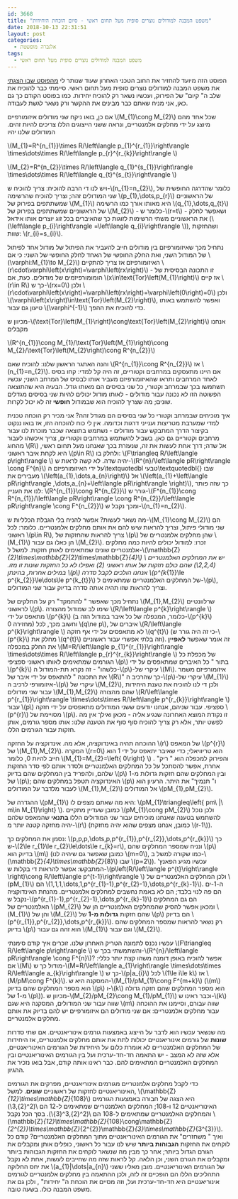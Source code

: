 ```yaml
---
id: 3668
title: "משפט המבנה למודולים נוצרים סופית מעל תחום ראשי - סיום הוכחת היחידות"
date: 2018-10-13 22:31:51
layout: post
categories: 
  - אלגברה מופשטת
tags: 
  - משפט המבנה למודולים נוצרים סופית מעל תחום ראשי
---
```

הפוסט הזה מיועד להחזיר את החוב הטכני האחרון שעוד שנותר לי <a href="https://gadial.net/2018/09/16/structure_theorem_for_finitely_generated-modules_over_a_pid/">מהפוסט שבו הצגתי</a> את משפט המבנה למודולים נוצרים סופית מעל תחום ראשי. סיימתי כבר להוכיח את שלב ה" קיום" של הפירוק, ועכשיו נשאר רק להוכיח יחידות. כמו בפוסט הקודם כך גם כאן, אני מניח שאתם כבר מבינים את ההקשר ורק נשאר לגשת לעבודה.

אם כן, בואו ניקח שני מודולים איזומורפיים \\(M_{1}\cong M_{2}\\) שכל אחד מהם מיוצג על ידי מחלקים אלמנטריים, ונראה ששני הייצוגים הללו צריכים להיות זהים. המודולים שלנו יהיו

\\(M_{1}=R^{n_{1}}\times R/\left\langle p_{1}^{r_{1}}\right\rangle \times\dots\times R/\left\langle p_{r}^{r_{k}}\right\rangle \\)

\\(M_{2}=R^{n_{2}}\times R/\left\langle q_{1}^{s_{1}}\right\rangle \times\dots\times R/\left\langle q_{t}^{s_{t}}\right\rangle \\)

ויש לנו די הרבה להוכיח: צריך להוכיח ש-\\(n_{1}=n_{2}\\), כלומר שהדרגה החופשית של שני המודולים זהה; וצריך להוכיח שהרשימה \\(p_{1},\dots,p_{r}\\) של הראשוניים שמשתתפים בפירוק של \\(M_{1}\\) היא מאותו אורך כמו הרשימה \\(q_{1},\dots,q_{t}\\) של הראשוניים שמשתתפים בפירוק של \\(M_{2}\\) - כלומר ש-\\(r=t\\) - ושאפשר לחלק את הראשוניים משתי הרשימות לזוגות כך שהאיברים בכל זוג יוצרים אותו אידאל (\\(\left\langle p_{i}\right\rangle =\left\langle q_{i}\right\rangle \\)), ושהחזקות שוות: \\(r_{i}=s_{i}\\).

נתחיל מכך שאיזומורפיזם בין מודולים חייב להעביר את הפיתול של מודול אחד לפיתול של המודול השני, ואת החלק החופשי של האחד לחלק החופשי של השני: כי אם \\(\varphi:M_{1}\to M_{2}\\) האיזומורפיזם אז צריך להתקיים \\(r\cdot\varphi\left(x\right)=\varphi\left(rx\right)\\) - זו התכונה הבסיסית של הומומורפיזמים של מודולים. כעת, אם \\(x\in\text{Tor}\left(M_{1}\right)\\) אז קיים \\(r\in R\\) כך ש-\\(rx=0\\) ולכן \\(r\cdot\varphi\left(x\right)=\varphi\left(rx\right)=\varphi\left(0\right)=0\\) ולכן \\(\varphi\left(x\right)\in\text{Tor}\left(M_{2}\right)\\), ואפשר להשתמש באותו טיעון גם עבור \\(\varphi^{-1}\\) כדי להוכיח את ההפך.

מכיוון ש-\\(\text{Tor}\left(M_{1}\right)\cong\text{Tor}\left(M_{2}\right)\\) אנחנו מקבלים

\\(R^{n_{1}}\cong M_{1}/\text{Tor}\left(M_{1}\right)\cong M_{2}/\text{Tor}\left(M_{2}\right)\cong R^{n_{2}}\\)

והנה האתגר הראשון שלנו: להוכיח שאם \\(R^{n_{1}}\cong R^{n_{2}}\\) אז \\(n_{1}=n_{2}\\). אם היינו מתעסקים במרחבים וקטוריים, זה היה קל למדי: קחו בסיס לאחד המרחבים ותראו שהאיזומורפיזם מעביר אותו לבסיס של המרחב השני; עכשיו תשתמשו בכך שבמרחב וקטורי, כל שני בסיסים הם מאותו גודל. הבעיה היא שהתוצאה הפשוטה הזו לא נכונה עבור מודולים - לאותו מודול יכולים להיות שני בסיסים מגדלים שונים; מה שצריך להוכיח הוא שבמודול <strong>חופשי</strong> זה לא יכול לקרות.

איך מוכיחים שבמרחב וקטורי כל שני בסיסים הם מגודל זהה? אני מכיר רק הוכחה טכנית למדי שמערבת מטריצות וענייני דרגות וכדומה. אין לי כוח להוכחה הזו, אז בואו ננקוט בקיצור הדרך המתבקש עבור מודולים - נשתמש בתוצאה שכבר מוכרת לנו עבור מרחבים וקטוריים גם כאן. בשביל להשתמש במרחבים וקטוריים, צריך איכשהו לעבור מהחוג \\(R\\) אל שדה; דרך אחת לעשות את זה, שנעזרת בכך שאנחנו מעל תחום ראשי, היא לקחת איבר ראשוני \\(p\in R\\) ולחלק בו: \\(F\triangleq R/\left\langle p\right\rangle \\) יהיה שדה. לא קשה לראות ש-\\(R^{n}/\left\langle pR\right\rangle \cong F^{n}\\) על ידי האיזומורפיזם ה\textquotedbl טבעי\textquotedbl{} שבו מעבירים את \\(\left(a_{1},\dots,a_{n}\right)\\) אל \\(\left(a_{1}+\left\langle pR\right\rangle ,\dots,a_{n}+\left\langle pR\right\rangle \right)\\), כך שזה פותר לנו את העניין: \\(R^{n_{1}}\cong R^{n_{2}}\\) גורר ש-\\(F^{n_{1}}\cong R^{n_{1}}/\left\langle pR\right\rangle \cong R^{n_{2}}/\left\langle pR\right\rangle \cong F^{n_{2}}\\) ומכך נקבל ש-\\(n_{1}=n_{2}\\).

מה נשאר לעשות? אפשר להניח בלי הגבלת הכלליות ש-\\(M_{1}\cong M_{2}\\) הם שני מודולי פיתול, וצריך להראות שיש להם את אותם מחלקים אלמנטריים. כלומר: לכל ראשוני \\(p\in R\\), צריך להראות שהחזקות של \\(p\\) שהן מחלקים אלמנטריים של \\(M_{1}\\) הן כאלו גם עבור \\(M_{2}\\). זכרו: למודול יכולים להיות כמה מחלקים אלמנטריים שונים שמתאימים לאותן חזקות. למשל ל-\\(\mathbb{Z}_{2}\times\mathbb{Z}_{2}\times\mathbb{Z}_{4}\\) יש את המחלקים האלמנטריים \\(2,2,4\\) שהם כולם חזקות של אותו ראשוני (2) ואפילו לא כל החזקות שונות זו מזו. במילים אחרות, בהינתן \\(p\\) אנחנו הולכים לקבל סדרה \\(p^{k_{1}}\le p^{k_{2}}\le\dots\le p^{k_{t}}\\) של המחלקים האלמנטריים שמתאימים ל-\\(p\\), וצריך להראות שזו תהיה אותה סדרה בדיוק עבור שני המודולים.

נתחיל מכך שאפשר " להתמקד" רק על החלקים של \\(M_{1},M_{2}\\) שרלוונטיים לראשוני \\(p\\). שימו לב שמודול מהצורה \\(R/\left\langle p^{k}\right\rangle \\) מתאפס על ידי \\(p^{k}\\) (כלומר, המכפלה של כל איבר במודול הזה ב-\\(p^{k}\\) מחזירה 0) וחשוב מכך, לכל \\(q\ne p\\), איברים של \\(R/\left\langle p^{k}\right\rangle \\) לא מתאפסים על ידי אף חזקה \\(q^{t}\\) (כי זה היה גורר ש-\\(p^{k}\\) מחלק את \\(q^{t}\\) וזה בלתי אפשרי עבור ראשוניים). זה אומר שאפשר <strong>לאפיין</strong> את החלק במכפלה \\(M=R/\left\langle p_{1}^{r_{1}}\right\rangle \times\dots\times R/\left\langle p_{r}^{r_{k}}\right\rangle \\) של מכפלת כל הגורמים שמתאימים לאותו ראשוני ספציפי \\(p\\) בתור " כל האיברים שמתאפסים על ידי \\(p^{k}\\) כלשהו" - זה נקרא תת-המודול ה-\\(p\\)-עיקרי של \\(M\\). איזומורפיזם משמר את התכונה " להתאפס על ידי איבר של \\(R\\)" כך שהרכיב ה-\\(p\\)-עיקרי של \\(M_{1}\\) איזומורפי לרכיב ה-\\(p\\) עיקרי של \\(M_{2}\\), ולכן די לנו להוכיח את טענת היחידות עבור שני מודולים \\(M_{1},M_{2}\\) שהם מהצורה \\(R/\left\langle p^{r_{1}}\right\rangle \times\dots\times R/\left\langle p^{r_{k}}\right\rangle \\) עבור \\(p\\) ספציפי. עבור שניהם, אנחנו יודעים ששני המודולים מתאפסים על ידי חזקה \\(p^{r}\\) מסויימת של \\(p\\). זו נקודת המוצא האחרונה שנגיע אליה - מכאן ואילך אין מה לפשט יותר, אלא רק צריך להוכיח סוף סוף את הטענה שלנו: אותו מספר גורמים, אותן חזקות עבור הגורמים הללו.

ההוכחה תהיה באינדוקציה, אלא מה. אינדוקציה על החזקה \\(r\\) של המאפס \\(p^{r}\\) של \\(M_{1},M_{2}\\). המקרה \\(r=0\\) הוא טריוויאלי; כדי שאיבר יתאפס על ידי 1 הוא חייב להיות 0, כלומר \\(M_{1}=M_{2}=\left\{ 0\right\} \\) והפירוק למכפלה הוא " ריק" . אחרת, אפשר להסתכל על כל המחלקים האלמנטריים ולסדר אותם לפי סדר החזקות שלהם, ולהפריד בין המחלקים שהם בדיוק \\(p\\) ובין המחלקים שהם חזקות גדולות מ-1 של \\(p\\); האינדוקציה תטפל במחלקים שהם \\(p\\) ו" תנמיך" את היתר. הרעיון הוא לעבור מלדבר על המודולים \\(M_{1},M_{2}\\) אל המודולים \\(pM_{1},pM_{2}\\).

ההגדרה של \\(pM_{1}\\) היא מה שאתם מצפים לו: \\(pM_{1}\triangleq\left\{ pm\ \|\ m\in M_{1}\right\} \\). כמובן שעדיין מתקיים \\(pM_{1}\cong pM_{2}\\) ולכן נוכל להשתמש בטענה שאנחנו מוכיחים עבור שני המודולים הללו <strong>בתנאי</strong> שהמאפס שלהם יהיה מחזקה קטנה יותר מ-\\(r\\) (כמובן, אנחנו מצפים שהוא יהיה מחזקת \\(r-1\\)).

נסמן את המחלקים כך: \\(p,p,p,\dots,p,p^{r_{1}},p^{r_{2}},\dots,p^{r_{k}}\\) כך ש-\\(2\le r_{1}\le r_{2}\le\dots\le r_{k}=r\\), ונניח שמספר המחלקים שהם \\(p\\) בדיוק הוא \\(m\\) (כמובן שאפשר גם שיהיה לנו \\(m=0\\), כמו שקורה למשל ב-\\(\mathbb{Z}_{4}\times\mathbb{Z}_{8}\\) שבו \\(p=2\\)). עכשיו מגיע הפאנץ' המתבקש: אפשר להראות די בקלות ש-\\(p\left(R/\left\langle p^{t}\right\rangle \right)\cong R/\left\langle p^{t-1}\right\rangle \\) ולכן המחלקים האלמנטריים של \\(pM_{1}\\) הם \\(1,1,1,\dots,1,p^{r_{1}-1},p^{r_{2}-1},\dots,p^{r_{k}-1}\\). ה-1-ים הם פה לנוי בלבד; הם לא באמת נחשבים למחלקים אלמנטריים. מהנחת האינדוקציה נקבל ש-\\(p^{r_{1}-1},p^{r_{2}-1},\dots,p^{r_{k}-1}\\) הם גם המחלקים האלמנטריים של \\(pM_{2}\\) ומכאן אפשר להסיק שהמחלקים האלמנטריים הן של \\(M_{1}\\) והן של \\(M_{2}\\) שהם חזקות <strong>גדולות מ-</strong><strong>1</strong> של \\(p\\) הם בדיוק \\(p^{r_{1}},p^{r_{2}},\dots,p^{r_{k}}\\). רק נשאר להראות שמספר המחלקים שהם בדיוק \\(p\\) הוא זהה גם עבור \\(M_{1}\\) וגם עבור \\(M_{2}\\).

עכשיו נכנס לתמונה הטריק האחרון שלנו. זוכרים איך קודם סימנתי \\(F\triangleq R/\left\langle p\right\rangle \\) והשתמשתי בכך ש-\\(R^{n}/\left\langle pR\right\rangle \cong F^{n}\\)? אפשר להוכיח באופן דומנה משהו קצת יותר כללי: אם \\(M\\) מודול כך ש-\\(M=R/\left\langle a_{1}\right\rangle \times\dots\times R/\left\langle a_{k}\right\rangle \\) כך ש-\\(p\|a_{i}\\) לכל \\(1\le i\le k\\) אז \\(M/pM\cong F^{k}\\). המסקנה היא ש-\\(M_{1}/pM_{1}\cong F^{m+k}\\) (\\(m\\) הוא מספר המחלקים שהם בדיוק \\(p\\) ו-\\(k\\) הוא מספר המחלקים שהם חזקה גדולה מ-1 של \\(p\\)). מכיוון ש-\\(M_{2}/pM_{2}\cong M_{1}/pM_{1}\\) וכבר ראינו ש-\\(k\\) שווה עבור שני המודולים, המסקנה היא שגם \\(m\\) שווה עבורם, וסיימנו את ההוכחה עבור מחלקים אלמנטריים: אם שני מודולים הם איזומורפיים יש להם בדיוק את אותם מחלקים אלמנטריים.

מה שנשאר עכשיו הוא לדבר על הייצוג באמצעות גורמים אינוריאנטיים. אם שתי סדרות <strong>שונות</strong> של גורמים אינוריאנטיים יכולות לתת את אותם מחלקים אלמנטריים, אז היחידות של המחלקים האלמנטריים לא אומרת כלום על היחידות של הגורמים האינוריאנטיים, אלא שזה לא המצב - יש התאמה חד-חד-ערכית ועל בין הגורמים האינוריאנטיים ובין המחלקים האלמנטריים המתאימים להם. כבר ראינו אותה קודם, אבל בואו נזכיר את ההגיון.

כדי לקבל מחלקים אלמנטריים מגורמים אינוריאנטיים, מפרקים את הגורמים האינוריאנטיים לחזקות של ראשוניים <strong>שונים</strong>. למשל, \\(\mathbb{Z}_{12}\times\mathbb{Z}_{108}\\) היא הצגה של חבורה באמצעות הגורמים האינוריאנטיים 12 ו-108; המחלקים האלמנטריים שמתאימים ל-12 הם \\(2^{2},3\\) והמחלקים האלמנטריים שמתאימים ל-108 הם \\(2^{2},3^{3}\\). בסך הכל נקבל \\(\mathbb{Z}_{12}\times\mathbb{Z}_{108}\cong\mathbb{Z}_{2^{2}}\times\mathbb{Z}_{2^{2}}\mathbb{Z}_{3}\times\mathbb{Z}_{3^{3}}\\). ואיך " משחזרים" את הגורמים האינוריאנטיים מתוך המחלקים האלמנטריים? קודם כל לוקחים את החזקות <strong>הגבוהות ביותר</strong> שיש לנו עבור כל ראשוני, כופלים אותן ומקבלים את הגורם הגדול ביותר; אחר כך מבין מה שנשאר לוקחים את החזקות הגבוהות ביותר ומקבלים את הגורם השני, וכן הלאה. קל לראות שזה מה שחייבים לעשות, אחת לא נקבל את יחס החלוקה \\(a_{1}\|\dots\|a_{n}\\) של הגורמים האינוריאנטיים. מובן מאליו ששני התהליכים הללו הם הופכיים זה לזה, ולכן ההתאמה בין מחלקים אלמנטריים לגורמים אינוריאנטיים היא חד-חד-ערכית ועל, וזה מסיים את הוכחת ה" יחידות" , ולכן גם את משפט המבנה כולו. בשעה טובה.
